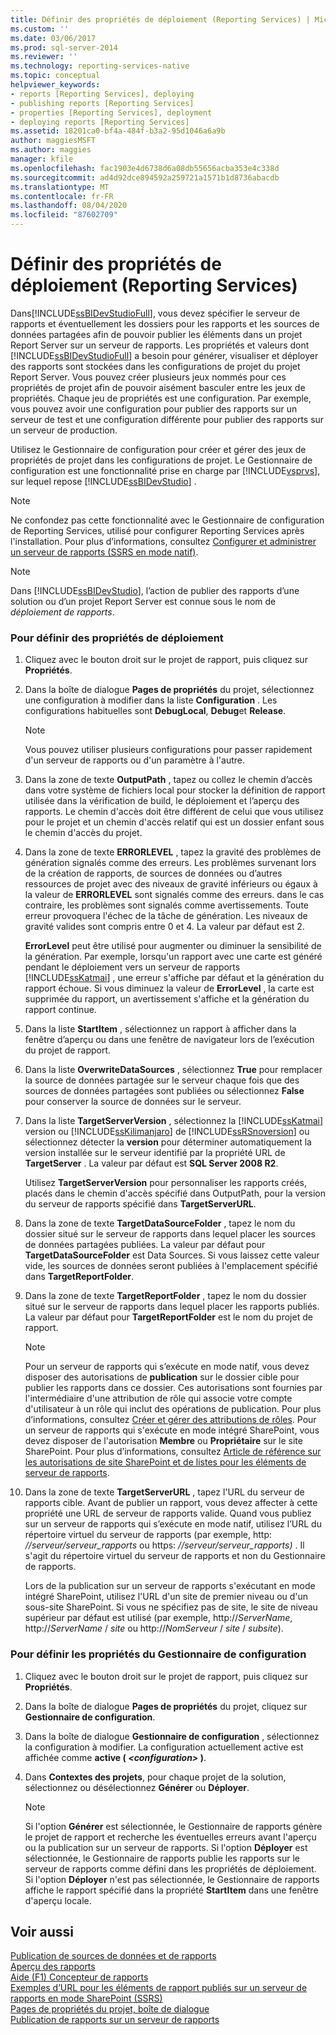 ```yaml
---
title: Définir des propriétés de déploiement (Reporting Services) | Microsoft Docs
ms.custom: ''
ms.date: 03/06/2017
ms.prod: sql-server-2014
ms.reviewer: ''
ms.technology: reporting-services-native
ms.topic: conceptual
helpviewer_keywords:
- reports [Reporting Services], deploying
- publishing reports [Reporting Services]
- properties [Reporting Services], deployment
- deploying reports [Reporting Services]
ms.assetid: 18201ca0-bf4a-484f-b3a2-95d1046a6a9b
author: maggiesMSFT
ms.author: maggies
manager: kfile
ms.openlocfilehash: fac1903e4d6738d6a08db55656acba353e4c338d
ms.sourcegitcommit: ad4d92dce894592a259721a1571b1d8736abacdb
ms.translationtype: MT
ms.contentlocale: fr-FR
ms.lasthandoff: 08/04/2020
ms.locfileid: "87602709"
---
```

# <a name="set-deployment-properties-reporting-services"></a>Définir des propriétés de déploiement (Reporting Services)
  Dans[!INCLUDE[ssBIDevStudioFull](../../includes/ssbidevstudiofull-md.md)], vous devez spécifier le serveur de rapports et éventuellement les dossiers pour les rapports et les sources de données partagées afin de pouvoir publier les éléments dans un projet Report Server sur un serveur de rapports. Les propriétés et valeurs dont [!INCLUDE[ssBIDevStudioFull](../../includes/ssbidevstudiofull-md.md)] a besoin pour générer, visualiser et déployer des rapports sont stockées dans les configurations de projet du projet Report Server. Vous pouvez créer plusieurs jeux nommés pour ces propriétés de projet afin de pouvoir aisément basculer entre les jeux de propriétés. Chaque jeu de propriétés est une configuration. Par exemple, vous pouvez avoir une configuration pour publier des rapports sur un serveur de test et une configuration différente pour publier des rapports sur un serveur de production.  
  
 Utilisez le Gestionnaire de configuration pour créer et gérer des jeux de propriétés de projet dans les configurations de projet. Le Gestionnaire de configuration est une fonctionnalité prise en charge par [!INCLUDE[vsprvs](../../includes/vsprvs-md.md)], sur lequel repose [!INCLUDE[ssBIDevStudio](../../includes/ssbidevstudio-md.md)] .  
  
> [!NOTE]  
>  Ne confondez pas cette fonctionnalité avec le Gestionnaire de configuration de Reporting Services, utilisé pour configurer Reporting Services après l'installation. Pour plus d’informations, consultez [Configurer et administrer un serveur de rapports &#40;SSRS en mode natif&#41;](../report-server/configure-and-administer-a-report-server-ssrs-native-mode.md).  
  
> [!NOTE]  
>  Dans [!INCLUDE[ssBIDevStudio](../../includes/ssbidevstudio-md.md)], l’action de publier des rapports d’une solution ou d’un projet Report Server est connue sous le nom de *déploiement de rapports*.  
  
### <a name="to-set-deployment-properties"></a>Pour définir des propriétés de déploiement  
  
1.  Cliquez avec le bouton droit sur le projet de rapport, puis cliquez sur **Propriétés**.  
  
2.  Dans la boîte de dialogue **Pages de propriétés** du projet, sélectionnez une configuration à modifier dans la liste **Configuration** . Les configurations habituelles sont **DebugLocal**, **Debug**et **Release**.  
  
    > [!NOTE]  
    >  Vous pouvez utiliser plusieurs configurations pour passer rapidement d'un serveur de rapports ou d'un paramètre à l'autre.  
  
3.  Dans la zone de texte **OutputPath** , tapez ou collez le chemin d’accès dans votre système de fichiers local pour stocker la définition de rapport utilisée dans la vérification de build, le déploiement et l’aperçu des rapports. Le chemin d'accès doit être différent de celui que vous utilisez pour le projet et un chemin d'accès relatif qui est un dossier enfant sous le chemin d'accès du projet.  
  
4.  Dans la zone de texte **ERRORLEVEL** , tapez la gravité des problèmes de génération signalés comme des erreurs. Les problèmes survenant lors de la création de rapports, de sources de données ou d’autres ressources de projet avec des niveaux de gravité inférieurs ou égaux à la valeur de **ERRORLEVEL** sont signalés comme des erreurs. dans le cas contraire, les problèmes sont signalés comme avertissements. Toute erreur provoquera l'échec de la tâche de génération. Les niveaux de gravité valides sont compris entre 0 et 4. La valeur par défaut est 2.  
  
     **ErrorLevel** peut être utilisé pour augmenter ou diminuer la sensibilité de la génération. Par exemple, lorsqu'un rapport avec une carte est généré pendant le déploiement vers un serveur de rapports [!INCLUDE[ssKatmai](../../includes/sskatmai-md.md)] , une erreur s'affiche par défaut et la génération du rapport échoue. Si vous diminuez la valeur de **ErrorLevel** , la carte est supprimée du rapport, un avertissement s'affiche et la génération du rapport continue.  
  
5.  Dans la liste **StartItem** , sélectionnez un rapport à afficher dans la fenêtre d’aperçu ou dans une fenêtre de navigateur lors de l’exécution du projet de rapport.  
  
6.  Dans la liste **OverwriteDataSources** , sélectionnez **True** pour remplacer la source de données partagée sur le serveur chaque fois que des sources de données partagées sont publiées ou sélectionnez **False** pour conserver la source de données sur le serveur.  
  
7.  Dans la liste **TargetServerVersion** , sélectionnez la [!INCLUDE[ssKatmai](../../includes/sskatmai-md.md)] version ou [!INCLUDE[ssKilimanjaro](../../includes/sskilimanjaro-md.md)] de [!INCLUDE[ssRSnoversion](../../includes/ssrsnoversion-md.md)] ou sélectionnez détecter la **version** pour déterminer automatiquement la version installée sur le serveur identifié par la propriété URL de **TargetServer** . La valeur par défaut est **SQL Server 2008 R2**.  
  
     Utilisez **TargetServerVersion** pour personnaliser les rapports créés, placés dans le chemin d'accès spécifié dans OutputPath, pour la version du serveur de rapports spécifié dans **TargetServerURL**.  
  
8.  Dans la zone de texte **TargetDataSourceFolder** , tapez le nom du dossier situé sur le serveur de rapports dans lequel placer les sources de données partagées publiées. La valeur par défaut pour **TargetDataSourceFolder** est Data Sources. Si vous laissez cette valeur vide, les sources de données seront publiées à l'emplacement spécifié dans **TargetReportFolder**.  
  
9. Dans la zone de texte **TargetReportFolder** , tapez le nom du dossier situé sur le serveur de rapports dans lequel placer les rapports publiés. La valeur par défaut pour **TargetReportFolder** est le nom du projet de rapport.  
  
    > [!NOTE]  
    >  Pour un serveur de rapports qui s’exécute en mode natif, vous devez disposer des autorisations de **publication** sur le dossier cible pour publier les rapports dans ce dossier. Ces autorisations sont fournies par l'intermédiaire d'une attribution de rôle qui associe votre compte d'utilisateur à un rôle qui inclut des opérations de publication. Pour plus d’informations, consultez [Créer et gérer des attributions de rôles](../security/create-and-manage-role-assignments.md). Pour un serveur de rapports qui s'exécute en mode intégré SharePoint, vous devez disposer de l'autorisation **Membre** ou **Propriétaire** sur le site SharePoint. Pour plus d’informations, consultez [Article de référence sur les autorisations de site SharePoint et de listes pour les éléments de serveur de rapports](../security/sharepoint-site-and-list-permission-reference-for-report-server-items.md).  
  
10. Dans la zone de texte **TargetServerURL** , tapez l'URL du serveur de rapports cible. Avant de publier un rapport, vous devez affecter à cette propriété une URL de serveur de rapports valide. Quand vous publiez sur un serveur de rapports qui s’exécute en mode natif, utilisez l’URL du répertoire virtuel du serveur de rapports (par exemple, http: *//serveur/serveur_rapports* ou https: *//serveur/serveur_rapports)* . Il s'agit du répertoire virtuel du serveur de rapports et non du Gestionnaire de rapports.  
  
     Lors de la publication sur un serveur de rapports s'exécutant en mode intégré SharePoint, utilisez l'URL d'un site de premier niveau ou d'un sous-site SharePoint. Si vous ne spécifiez pas de site, le site de niveau supérieur par défaut est utilisé (par exemple, http://*ServerName*, http://*ServerName* / *site* ou http://*NomServeur* / *site* / *subsite*).  
  
### <a name="to-set-configuration-manager-properties"></a>Pour définir les propriétés du Gestionnaire de configuration  
  
1.  Cliquez avec le bouton droit sur le projet de rapport, puis cliquez sur **Propriétés**.  
  
2.  Dans la boîte de dialogue **Pages de propriétés** du projet, cliquez sur **Gestionnaire de configuration**.  
  
3.  Dans la boîte de dialogue **Gestionnaire de configuration** , sélectionnez la configuration à modifier. La configuration actuellement active est affichée comme **active ( ***\<configuration>*** )**.  
  
4.  Dans **Contextes des projets**, pour chaque projet de la solution, sélectionnez ou désélectionnez **Générer** ou **Déployer**.  
  
    > [!NOTE]  
    >  Si l'option **Générer** est sélectionnée, le Gestionnaire de rapports génère le projet de rapport et recherche les éventuelles erreurs avant l'aperçu ou la publication sur un serveur de rapports. Si l'option **Déployer** est sélectionnée, le Gestionnaire de rapports publie les rapports sur le serveur de rapports comme défini dans les propriétés de déploiement. Si l'option **Déployer** n'est pas sélectionnée, le Gestionnaire de rapports affiche le rapport spécifié dans la propriété **StartItem** dans une fenêtre d'aperçu locale.  
  
## <a name="see-also"></a>Voir aussi  
 [Publication de sources de données et de rapports](../reports/publishing-data-sources-and-reports.md)   
 [Aperçu des rapports](../reports/previewing-reports.md)   
 [Aide (F1) Concepteur de rapports](report-designer-f1-help.md)   
 [Exemples d’URL pour les éléments de rapport publiés sur un serveur de rapports en mode SharePoint &#40;SSRS&#41;](url-examples-for-items-on-a-report-server-sharepoint-mode.md)   
 [Pages de propriétés du projet, boîte de dialogue](project-property-pages-dialog-box.md)   
 [Publication de rapports sur un serveur de rapports](../reports/publishing-reports-to-a-report-server.md)  
  
  
